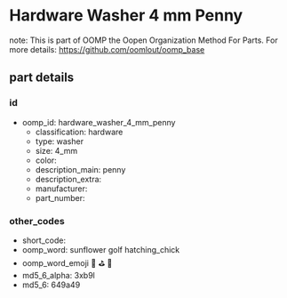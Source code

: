 # Hardware Washer 4 mm Penny  

note: This is part of OOMP the Oopen Organization Method For Parts. For more details: https://github.com/oomlout/oomp_base

##  part details





### id
* oomp_id: hardware_washer_4_mm_penny
  * classification: hardware
  * type: washer
  * size: 4_mm
  * color: 
  * description_main: penny
  * description_extra: 
  * manufacturer: 
  * part_number: 

### other_codes
* short_code: 
* oomp_word: sunflower golf hatching_chick
* oomp_word_emoji :sunflower: :golf: :hatching_chick:
* md5_6_alpha: 3xb9l
* md5_6: 649a49